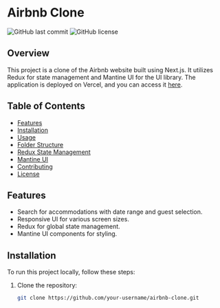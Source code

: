 # Airbnb Clone

![GitHub last commit](https://img.shields.io/github/last-commit/your-username/airbnb-clone)
![GitHub license](https://img.shields.io/github/license/your-username/airbnb-clone)

## Overview

This project is a clone of the Airbnb website built using Next.js. It utilizes Redux for state management and Mantine UI for the UI library. The application is deployed on Vercel, and you can access it [here](https://airbnb-wilp.vercel.app/).

## Table of Contents

- [Features](#features)
- [Installation](#installation)
- [Usage](#usage)
- [Folder Structure](#folder-structure)
- [Redux State Management](#redux-state-management)
- [Mantine UI](#mantine-ui)
- [Contributing](#contributing)
- [License](#license)

## Features

- Search for accommodations with date range and guest selection.
- Responsive UI for various screen sizes.
- Redux for global state management.
- Mantine UI components for styling.

## Installation

To run this project locally, follow these steps:

1. Clone the repository:

   ```bash
   git clone https://github.com/your-username/airbnb-clone.git
